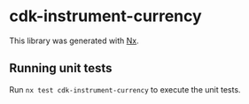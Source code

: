 # cdk-instrument-currency

This library was generated with [Nx](https://nx.dev).

## Running unit tests

Run `nx test cdk-instrument-currency` to execute the unit tests.
